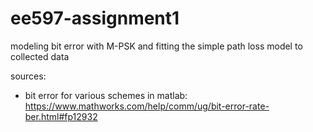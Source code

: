# ee597-assignment1
modeling bit error with M-PSK and fitting the simple path loss model to collected data

sources:
* bit error for various schemes in matlab: https://www.mathworks.com/help/comm/ug/bit-error-rate-ber.html#fp12932